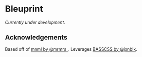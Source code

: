 # Bleuprint

_Currently under development._

## Acknowledgements

Based off of [mnml by @mrmrs_](http://mn-ml.cc/).
Leverages [BASSCSS by @jxnblk](http://basscss.com).
